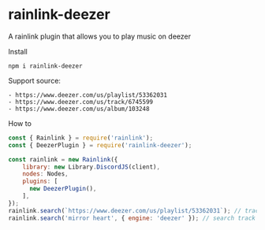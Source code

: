 # rainlink-deezer
A rainlink plugin that allows you to play music on deezer

Install
```
npm i rainlink-deezer
```

Support source:
```
- https://www.deezer.com/us/playlist/53362031
- https://www.deezer.com/us/track/6745599
- https://www.deezer.com/us/album/103248
```
How to
```js
const { Rainlink } = require('rainlink');
const { DeezerPlugin } = require('rainlink-deezer');

const rainlink = new Rainlink({
    library: new Library.DiscordJS(client),
    nodes: Nodes,
    plugins: [
      new DeezerPlugin(),
    ],
});
rainlink.search(`https://www.deezer.com/us/playlist/53362031`); // track, album, playlist
rainlink.search('mirror heart', { engine: 'deezer' }); // search track using deezer
```